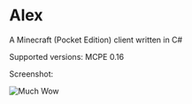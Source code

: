 # Alex
A Minecraft (Pocket Edition) client written in C#

Supported versions: MCPE 0.16

Screenshot:

![Much Wow](http://i.imgur.com/TUBtAGN.png)